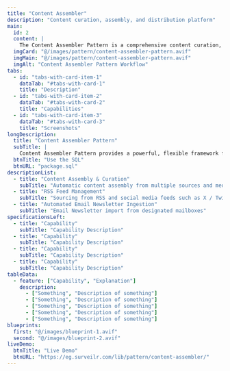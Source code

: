 ```yaml
---
title: "Content Assembler"
description: "Content curation, assembly, and distribution platform"
main:
  id: 2
  content: |
    The Content Assembler Pattern is a comprehensive content curation, assembly, and distribution platform designed for marketing, SEO, and content automation.
  imgCard: "@/images/pattern/content-assembler-pattern.avif"
  imgMain: "@/images/pattern/content-assembler-pattern.avif"
  imgAlt: "Content Assembler Pattern Workflow"
tabs:
  - id: "tabs-with-card-item-1"
    dataTab: "#tabs-with-card-1"
    title: "Description"
  - id: "tabs-with-card-item-2"
    dataTab: "#tabs-with-card-2"
    title: "Capabilities"
  - id: "tabs-with-card-item-3"
    dataTab: "#tabs-with-card-3"
    title: "Screenshots"
longDescription:
  title: "Content Assembler Pattern"
  subTitle: |
    Content Assembler Pattern provides a powerful, flexible framework for aggregating, curating, and distributing content across multiple platforms, with advanced SEO optimization and marketing automation integration. Suitable for businesses of any size looking to scale their content marketing efforts while maximizing audience engagement and traffic. It provides powerful tools to gather, organize, and distribute content across multiple platforms, while maximizing SEO benefits and audience engagement.
  btnTitle: "Use the SQL"
  btnURL: "package.sql"
descriptionList:
  - title: "Content Assembly & Curation"
    subTitle: "Automatic content assembly from multiple sources and media types"
  - title: "RSS Feed Management"
    subTitle: "Sourcing from RSS and social media feeds such as X / Twitter"
  - title: "Automated Email Newsletter Ingestion"
    subTitle: "Email Newsletter import from designated mailboxes"
specificationsLeft:
  - title: "Capability"
    subTitle: "Capability Description"
  - title: "Capability"
    subTitle: "Capability Description"
  - title: "Capability"
    subTitle: "Capability Description"
  - title: "Capability"
    subTitle: "Capability Description"
tableData:
  - feature: ["Capability", "Explanation"]
    description:
      - ["Something", "Description of something"]
      - ["Something", "Description of something"]
      - ["Something", "Description of something"]
      - ["Something", "Description of something"]
      - ["Something", "Description of something"]
blueprints:
  first: "@/images/blueprint-1.avif"
  second: "@/images/blueprint-2.avif"
liveDemo:
  btnTitle: "Live Demo"
  btnURL: "https://eg.surveilr.com/lib/pattern/content-assembler/"
---
```

